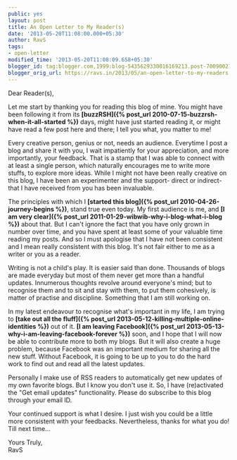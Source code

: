 ```yaml
---
public: yes
layout: post
title: An Open Letter to My Reader(s)
date: '2013-05-20T11:08:00.000+05:30'
author: RavS
tags:
- open-letter
modified_time: '2013-05-20T11:08:09.658+05:30'
blogger_id: tag:blogger.com,1999:blog-5435629330016169213.post-7009002101941714923
blogger_orig_url: https://ravs.in/2013/05/an-open-letter-to-my-readers.html
---
```



Dear Reader(s),

Let me start by thanking you for reading this blog of mine. You might have been following it from its **[buzzRSH]({% post_url 2010-07-15-buzzrsh-when-it-all-started %})** days, might have just started reading it, or might have read a few post here and there; I tell you what, you matter to me!

Every creative person, genius or not, needs an audience. Everytime I post a blog and share it with you, I wait impatiently for your appreciation, and more importantly, your feedback. That is a stamp that I was able to connect with at least a single person, which naturally encourages me to write more stuffs, to explore more ideas. While I might not have been really creative on this blog, I have been an experimenter and the support- direct or indirect- that I have received from you has been invaluable.

The principles with which I **[started this blog]({% post_url 2010-04-26-journey-begins %})**, stand true even today. My first audience is me, and **[I am very clear]({% post_url 2011-01-29-wibwib-why-i-blog-what-i-blog %})** about that. But I can't ignore the fact that you have only grown in number over time, and you have spent at least some of your valuable time reading my posts. And so I must apologise that I have not been consistent and I mean really consistent with this blog. It's not fair either to me as a writer or you as a reader.

Writing is not a child's play. It is easier said than done. Thousands of blogs are made everyday but most of them never get more than a handful updates. Innumerous thoughts revolve around everyone's mind; but to recognise them and to sit and stay with them, to put them cohesively, is matter of practise and discipline. Something that I am still working on.

In my latest endeavour to recognise what's important in my life, I am trying to **[take out all the fluff]({% post_url 2013-05-12-killing-multiple-online-identities %})** out of it. **[I am leaving Facebook]({% post_url 2013-05-13-why-i-am-leaving-facebook-forever %})** soon, and I hope that I will now be able to contribute more to both my blogs. But it will also create a huge problem, because Facebook was an important medium for sharing all the new stuff. Without Facebook, it is going to be up to you to do the hard work to find out and read all the latest updates.

Personally I make use of RSS readers to automatically get new updates of my own favorite blogs. But I know you don't use it. So, I have (re)activated the "Get email updates" functionality. Please do subscribe to this blog through your email ID.

Your continued support is what I desire. I just wish you could be a little more consistent with your feedbacks. Nevertheless, thanks for what you do! Till next time...

Yours Truly,  
RavS
